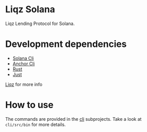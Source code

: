 # Liqz Solana

Liqz Lending Protocol for Solana.

# Development dependencies

* [Solana Cli](https://docs.solana.com/cli/install-solana-cli-tools)
* [Anchor Cli](https://project-serum.github.io/anchor/getting-started/installation.html)
* [Rust](https://rustup.rs/)
* [Just](https://github.com/casey/just)

[Liqz](../assets/Liqz.pdf) for more info

# How to use

The commands are provided in the [cli](./cli) subprojects. Take a look at `cli/src/bin` for more details.
